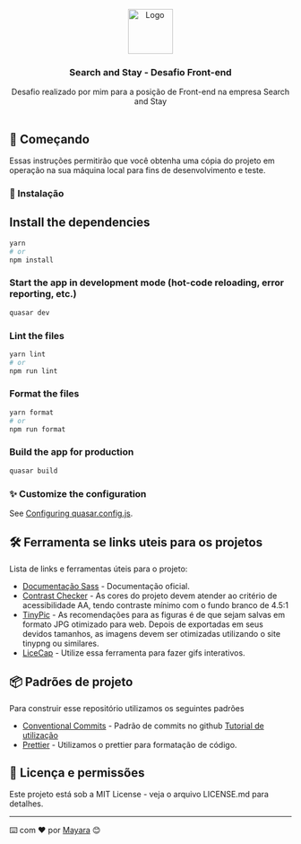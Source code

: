 <p align="center">
  <a href="https://github.com/github_username/repo_name">
    <img src="https://github.com/LDI-Ufes/livro-digital-v4/blob/main/img/icon-192.png" alt="Logo" width="80" height="80">
  </a>

  <h3 align="center">Search and Stay - Desafio Front-end</h3>

  <p align="center">
    Desafio realizado por mim para a posição de Front-end na empresa Search and Stay
    <br />
    <br />
  </p>
</p>

## 🚀 Começando

Essas instruções permitirão que você obtenha uma cópia do projeto em operação na sua máquina local para fins de desenvolvimento e teste.

### 🔧 Instalação

## Install the dependencies

```bash
yarn
# or
npm install
```

### Start the app in development mode (hot-code reloading, error reporting, etc.)

```bash
quasar dev
```

### Lint the files

```bash
yarn lint
# or
npm run lint
```

### Format the files

```bash
yarn format
# or
npm run format
```

### Build the app for production

```bash
quasar build
```

### ✨ Customize the configuration

See [Configuring quasar.config.js](https://v2.quasar.dev/quasar-cli-webpack/quasar-config-js).

## 🛠️ Ferramenta se links uteis para os projetos

Lista de links e ferramentas úteis para o projeto:

- [Documentação Sass](https://sass-lang.com/documentation/) - Documentação oficial.
- [Contrast Checker](https://webaim.org/resources/contrastchecker/) - As cores do projeto devem atender ao critério de acessibilidade AA, tendo contraste mínimo com o fundo branco de 4.5:1
- [TinyPic](https://tinypng.com/) - As recomendações para as figuras é de que sejam salvas em formato JPG otimizado para web. Depois de exportadas em seus devidos tamanhos, as imagens devem ser otimizadas utilizando o site tinypng ou similares.
- [LiceCap](https://www.cockos.com/licecap/) - Utilize essa ferramenta para fazer gifs interativos.

## 📦 Padrões de projeto

Para construir esse repositório utilizamos os seguintes padrões

- [Conventional Commits](https://www.conventionalcommits.org/en/v1.0.0/) - Padrão de commits no github [Tutorial de utilização](https://medium.com/linkapi-solutions/conventional-commits-pattern-3778d1a1e657)
- [Prettier](https://www.conventionalcommits.org/en/v1.0.0/) - Utilizamos o prettier para formatação de código.

## 📄 Licença e permissões

Este projeto está sob a MIT License - veja o arquivo LICENSE.md para detalhes.
<br>

---

⌨️ com ❤️ por [Mayara](https://mayaraviana.com/) 😊
